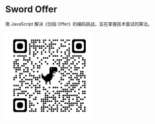 # Sword Offer
用 JavaScript 解决《剑指 Offer》的编码挑战，旨在掌握技术面试的算法。

<img src="./qrcode.png" width="280" style="border-radius: 6px;" />
